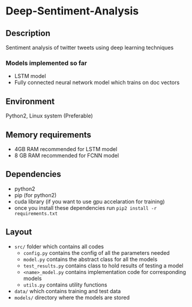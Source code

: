 # Deep-Sentiment-Analysis
## Description
Sentiment analysis of twitter tweets using deep learning techniques
### Models implemented so far
- LSTM model 
- Fully connected neural network model which trains on doc vectors
## Environment
Python2, Linux system (Preferable)

## Memory requirements 
- 4GB RAM recommended for LSTM model
- 8 GB RAM recommended for FCNN model

## Dependencies
- python2
- pip (for python2)
- cuda library (if you want to use gpu accelaration for training)
- once you install these dependencies run `pip2 install -r requirements.txt`

## Layout
- `src/` folder which contains all codes
	- `config.py` contains the config of all the parameters needed
	- `model.py` contains the abstract class for all the models
	- `test_results.py` contains class to hold results of testing a model
	- `<name>_model.py` contains implementation code for corresponding models
	- `utils.py` contains utility functions
- `data/` which contains training and test data
- `models/` directory where the models are stored
